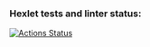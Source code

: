 ### Hexlet tests and linter status:
[![Actions Status](https://github.com/alexdesyatnik/python-project-lvl2/workflows/hexlet-check/badge.svg)](https://github.com/alexdesyatnik/python-project-lvl2/actions)